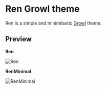 Ren Growl theme
===============

Ren is a simple and minimilastic [Growl](http://growl.info/) theme.

## Preview

**Ren**

![Ren](https://raw.github.com/linuslundahl/Ren/master/Ren.png)

**RenMinimal**

![RenMinimal](https://raw.github.com/linuslundahl/Ren/master/RenMinimal.png)